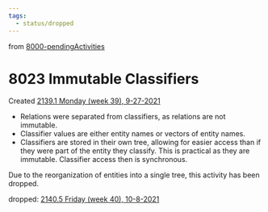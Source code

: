```yaml
---
tags:
  - status/dropped
---
```

from [8000-pendingActivities](8000-pendingActivities.md)
# 8023 Immutable Classifiers
Created [2139.1 Monday (week 39), 9-27-2021](../2139/2139.1%20Monday%20(week%2039),%209-27-2021.md)

- Relations were separated from classifiers, as relations are not immutable.
- Classifier values are either entity names or vectors of entity names.
- Classifiers are stored in their own tree, allowing for easier access than if they were part of the entity they classify. This is practical as they are immutable. Classifier access then is synchronous.

Due to the reorganization of entities into a single tree, this activity has been dropped.

dropped: [2140.5 Friday (week 40), 10-8-2021](2140.5%20Friday%20(week%2040),%2010-8-2021.md)